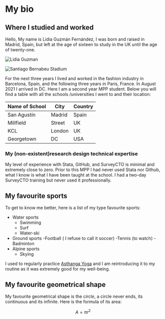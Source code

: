 # My bio

## Where I studied and worked

Hello, My name is Lidia Guzmán Fernández, I was born and raised in Madrid, Spain, but left at the age of sixteen to study in the UK until the age of twenty-one. 

![Lidia Guzman]("img/Lidia-Guzman.jpg")

![Santiago Bernabeu Stadium]("img/santiago.jpg")

For the next three years I lived and worked in the fashion industry in Barcelona, Spain, and the following three years in Paris, France. In August 2021 I arrived in DC. Here I am a second year MPP student. Below you will find a table with all the schools /universities I went to and their location:

| Name of School | City   | Country |
|----------------|--------|---------|
| San Agustín    | Madrid | Spain   |
| Millfield      |Street  | UK      |
| KCL            |London  | UK      |
| Georgetown     |DC      | USA     |

### My (non-existent)research design technical expertise
My level of experience with Stata, GitHub, and SurveyCTO is minimal and extremely close to zero. Prior to this MPP I had never used Stata nor Github, what I know is what I have been taught at the school. I had a two-day SurveyCTO training but never used it professionally.

## My favourite sports
To get to know me better, here is a list of my type favourite sports:

- Water sports
  - Swimming
  - Surf
  - Water-ski
- Ground sports
  -Football ( I refuse to call it soccer)
  -Tennis (to watch)
  -Badminton
- Alpine sports
  - Skying
  
I used to regularly practice [Asthanga Yoga](http://www.ashtanga.com/) and I am reintroducing it to my routine as it was extremely good for my well-being. 
  
## My favourite geometrical shape


My favourite geometrical shape is the *circle*, a  circle never ends, its continuous and its infinite. 
Here is the formula of its area: 

$$A = \pi r^2$$
  